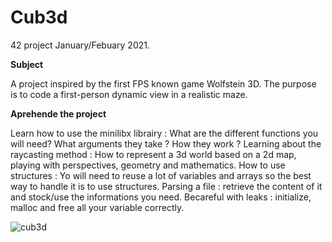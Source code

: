 # Cub3d

42 project January/Febuary 2021.

**Subject**

A project inspired by the first FPS known game Wolfstein 3D. The purpose is to code a first-person dynamic view in a realistic maze.

**Aprehende the project**

Learn how to use the minilibx librairy : What are the different functions you will need? What arguments they take ? How they work ? 
Learning about the raycasting method : How to represent a 3d world based on a 2d map, playing with perspectives, geometry and mathematics.
How to use structures : Yo will need to reuse a lot of variables and arrays so the best way to handle it is to use structures.
Parsing a file : retrieve the content of it and stock/use the informations you need.
Becareful with leaks : initialize, malloc and free all your variable correctly.


![cub3d](https://user-images.githubusercontent.com/62947287/110317384-60fba700-800c-11eb-80ed-991fa9750b6b.png)

